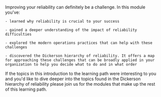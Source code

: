 Improving your reliability can definitely be a challenge. In this module
you've:

    - learned why reliability is crucial to your success

    - gained a deeper understanding of the impact of reliability difficulties

    - explored the modern operations practices that can help with these challenges

    - discovered the Dickerson hierarchy of reliability. It offers a map for approaching these challenges that can be broadly applied in your organization to help you decide what to do and in what order

If the topics in this introduction to the learning path were interesting to
you and you'd like to dive deeper into the topics found in the Dickerson
hierarchy of reliability please join us for the modules that make up the
rest of this learning path.

